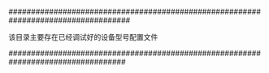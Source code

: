 ###################################################################################

该目录主要存在已经调试好的设备型号配置文件

##################################################################################
